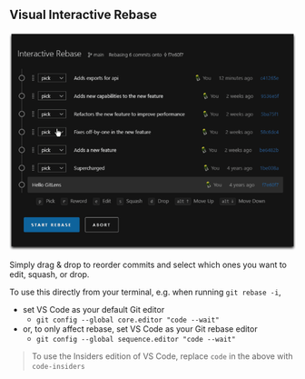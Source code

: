 ## Visual Interactive Rebase

<p align="center">
  <img src="../../images/docs/rebase.gif" alt="Interactive rebase editor"/>
</p>

Simply drag & drop to reorder commits and select which ones you want to edit, squash, or drop.

To use this directly from your terminal, e.g. when running `git rebase -i`,

- set VS Code as your default Git editor
  - `git config --global core.editor "code --wait"`
- or, to only affect rebase, set VS Code as your Git rebase editor
  - `git config --global sequence.editor "code --wait"`

> To use the Insiders edition of VS Code, replace `code` in the above with `code-insiders`
